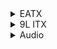 <!DOCTYPE html>
<html>
  <head>
  <meta charset="UTF-8">
    <meta name="viewport" content="width=device-width, initial-scale=1.0">
  </head>
  <body>
<details>
<summary>EATX</summary>
<p>
  
**CPU**: 
- Intel i9-12900K
  
**AIO**: 
- Corsair H150i ELITE CAPELLIX & LCD Kit
  
**MB**: 
- Gigabyte Z790 Aorus Master
  
**MEM**:
- G.Skill Trident Z5 16G*4 @6000C36
  
**GPU**: 
- GIGABYTE AORUS RTX 4090 MASTER
  
**SSD**: 
- Intel Optane P5801X 400GB
- [WD AN1500] Samsung 980 PRO 2TB *2
- [WD AN1500] Samsung 970 EvoPlus 2TB *2
- Samsung 990 PRO 2TB
- Samsung PM9A1 2TB
- Samsung PM983A 960GB
- WD SN850X 2TB
- Fanxiang S790 4TB *2
  
**HDD**: 
- TOSHIBA MG08ACA16TE
- TOSHIBA MG08ACA14TE *2
- WD HC530 14TB
- TOSHIBA MG04ACA 4TB
  
**PSU**:
- ROG Thor II 1000W
  
**FAN**: 
- Corsair ML120 *6
- Corsair ML140 *4
- Gentle Typhoon GT1850 *3
  
**Case**:
- Corsair 7000X RGB
  
**Monitor**: 
- LG OLED42C2PUA
- Dell S2721DGF
- Acer HA270
  
**Keyboard**: 
- Corsair K100 AIR
- Varmillo VA87
  
**Mouse**: 
- Logitech PRO X SUPERLIGHT
  
</p>
</details>

<details>
<summary>9L ITX</summary>
<p>
  
**CPU**: 
- Intel i3-12100F
  
**AIO**: 
- Deepcool LT520
  
**MB**: 
- Gigabyte Z690i Aorus Ultra Plus
  
**MEM**: 
- Trident Z Royal 16G*2 @4000C18
  
**GPU**: 
- EVGA RTX 3080Ti FTW3
  
**SSD**: 
- Intel Optane 905P 960GB
- WD SN850X 2TB
  
**PSU**: 
Corsair SF750  

**FAN**: 
- Corsair AF120
- Noctua A12x25
  
**Case**:
- Formd T1 V2.1
  
**Monitor**:
- FFALCON R21U81
  
**Keyboard**:
- ROG Azoth
  
**Mouse**:
- Logitech PRO WIRELESS
   
</p>
</details>
<details>
<summary>Audio</summary>
<p>
  
**IEMs**: 
- Audio-Technica ATH-CKR9
- Audio-Technica ATH-CKR10
- Audio-Technica ATH-EM7X
- Final Audio E500
- Final Audio E3000
- Final Audio E3000 Momoiro Clover Z edition 
- Final Audio E5000
- Final Audio F3100
- Final Audio Heaven ii
- Final Audio Make 3
- Final Audio TANE
- Final Audio A8000
- Astell&Kern T8iE MKII
- Astell&Kern T9iE
- Beyerdynamic Xelento Remote
- Noble Audio Khan
- Inear ProPhile 8s
- 64 Audio U2
- 64 Audio A2
- 64 Audio Trio
- 64 Audio Tia Fourte Noir
- 64 Audio U18T
- 64 Audio U18S
- JVC HA-FW10000
- FitEar TOGO! 223
- Tanchjim Oxygen
- B&O A8

**Cables**:
- PW Audio 1960s 4 Wire
- PW Audio Monile Shielding 4 Wire
- PW Audio Antigona 4 Wire
- Effect Audio Cleopatra
- Effect Audio Origin
- Brise Audio Yatono
- OC Studio MK5.5
- OC Studio UEX
- Toxic Cable Black Widow 26 V1
- Toxic Cable Black Widow 22 V2
- Toxic Cable Silver Widow 22 V2
- Rosenkranz Ocatave
- Rosenkranz Rainbow
- Rosenkranz Contrast
- Rosenkranz Germany
- Wagnus Mesospheric
- Wagnus OmniSheep
- Bispa JUN
- L&Y Audio LY06 pro


**Headphones**: 
- Audio-Technica ATH-MSR7
- Audio-Technica R70X
- Sennheiser HD 800
- Beyerdynamic DT 770 Pro
- Astell&KernT5p MKII
- Focal Elegia
- Philips Audio SPH9500

  
**DAPs**:
- Astell&Kern AK70 MKII
- Astell&Kern Kann Cube
- A&norma SR15
- A&norma SR25
- A&futura SE200
- A&ultima SP1000
- A&ultima SP2000
- Astell&Kern HC2 FripSide edit.
- LuxuryPrecision W1
- LuxuryPrecision W2
- B&O BEOSound 2
  
**Speakers**:
- PSI Audio A17-M *2
  
**Decode**:
- HIBIKI String Decoding System
  
**PreAMP**:
- SMSL HO200

</p>
</details>

  </body>
</html>


